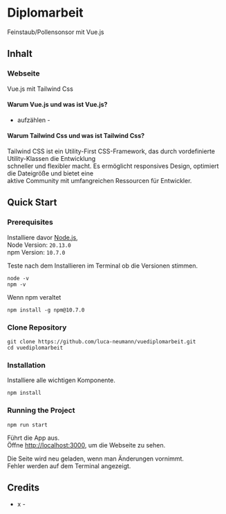 # Diplomarbeit

Feinstaub/Pollensonsor mit Vue.js

## Inhalt

### Webseite

Vue.js mit Tailwind Css

#### Warum Vue.js und was ist Vue.js?

- aufzählen -

#### Warum Tailwind Css und was ist Tailwind Css?

Tailwind CSS ist ein Utility-First CSS-Framework, das durch vordefinierte Utility-Klassen die Entwicklung\
schneller und flexibler macht. Es ermöglicht responsives Design, optimiert die Dateigröße und bietet eine\
aktive Community mit umfangreichen Ressourcen für Entwickler.

## Quick Start

### Prerequisites

Installiere davor [Node.js](https://nodejs.org/en/download),\
Node Version: `20.13.0`\
npm Version: `10.7.0`

Teste nach dem Installieren im Terminal ob die Versionen stimmen.

```
node -v
npm -v
```

Wenn npm veraltet

```
npm install -g npm@10.7.0
```

### Clone Repository

```
git clone https://github.com/luca-neumann/vuediplomarbeit.git
cd vuediplomarbeit
```

### Installation

Installiere alle wichtigen Komponente.

```
npm install
```

### Running the Project

```
npm run start
```

Führt die App aus.\
Öffne [http://localhost:3000](http://localhost:3000), um die Webseite zu sehen.

Die Seite wird neu geladen, wenn man Änderungen vornimmt.\
Fehler werden auf dem Terminal angezeigt.

## Credits

- x -


